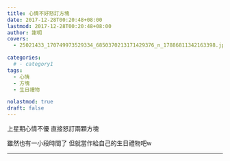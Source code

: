 ```yaml
---
title: 心情不好怒訂方塊
date: 2017-12-28T00:20:48+08:00
lastmod: 2017-12-28T00:20:48+08:00
author: 謝明
covers:
  - 25021433_170749973529334_6850370213171429376_n_17886811342163398.jpg

categories:
  # - category1
tags:
  - 心情
  - 方塊
  - 生日禮物

nolastmod: true
draft: false
---
```


上星期心情不優
直接怒訂兩顆方塊

雖然也有一小段時間了
但就當作給自己的生日禮物吧w

<!--more-->
___